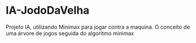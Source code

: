 # IA-JodoDaVelha
Projeto IA, utilizando Minimax para jogar contra a maquina. O conceito de uma árvore de jogos seguida do algoritmo minimax
